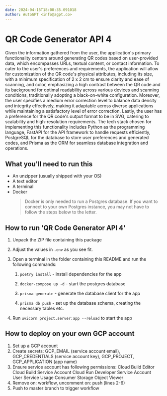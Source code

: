 ```yaml
---
date: 2024-04-15T18:00:35.091018
author: AutoGPT <info@agpt.co>
---
```


# QR Code Generator API 4

Given the information gathered from the user, the application's primary functionality centers around generating QR codes based on user-provided data, which encompasses URLs, textual content, or contact information. To cater to the user's preferences and requirements, the application will allow for customization of the QR code's physical attributes, including its size, with a minimum specification of 2 x 2 cm to ensure clarity and ease of scanning, and color, emphasizing a high contrast between the QR code and its background for optimal readability across various devices and scanning conditions, traditionally adopting a black-on-white configuration. Moreover, the user specifies a medium error correction level to balance data density and integrity effectively, making it adaptable across diverse applications while maintaining a satisfactory level of error correction. Lastly, the user has a preference for the QR code's output format to be in SVG, catering to scalability and high-resolution requirements. The tech stack chosen for implementing this functionality includes Python as the programming language, FastAPI for the API framework to handle requests efficiently, PostgreSQL for the database to store user preferences and generated codes, and Prisma as the ORM for seamless database integration and operations.

## What you'll need to run this
* An unzipper (usually shipped with your OS)
* A text editor
* A terminal
* Docker
  > Docker is only needed to run a Postgres database. If you want to connect to your own
  > Postgres instance, you may not have to follow the steps below to the letter.


## How to run 'QR Code Generator API 4'

1. Unpack the ZIP file containing this package

2. Adjust the values in `.env` as you see fit.

3. Open a terminal in the folder containing this README and run the following commands:

    1. `poetry install` - install dependencies for the app

    2. `docker-compose up -d` - start the postgres database

    3. `prisma generate` - generate the database client for the app

    4. `prisma db push` - set up the database schema, creating the necessary tables etc.

4. Run `uvicorn project.server:app --reload` to start the app

## How to deploy on your own GCP account
1. Set up a GCP account
2. Create secrets: GCP_EMAIL (service account email), GCP_CREDENTIALS (service account key), GCP_PROJECT, GCP_APPLICATION (app name)
3. Ensure service account has following permissions: 
    Cloud Build Editor
    Cloud Build Service Account
    Cloud Run Developer
    Service Account User
    Service Usage Consumer
    Storage Object Viewer
4. Remove on: workflow, uncomment on: push (lines 2-6)
5. Push to master branch to trigger workflow
